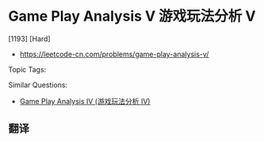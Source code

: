 # Game Play Analysis V 游戏玩法分析 V

[1193] [Hard]

- https://leetcode-cn.com/problems/game-play-analysis-v/

Topic Tags:

Similar Questions:

- [Game Play Analysis IV (游戏玩法分析 IV)](https://leetcode-cn.com/problems/game-play-analysis-iv/)

## 翻译
